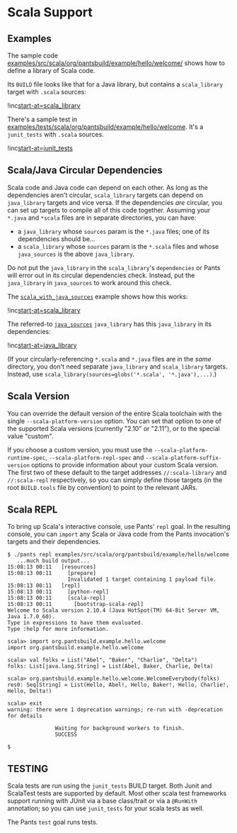 Scala Support
=============

Examples
--------

The sample code
[examples/src/scala/org/pantsbuild/example/hello/welcome/](https://github.com/pantsbuild/pants/blob/master/examples/src/scala/org/pantsbuild/example/hello/welcome/)
shows how to define a library of Scala code.

Its `BUILD` file looks like that for a Java library, but contains a
`scala_library` target with `.scala` sources:

!inc[start-at=scala_library](hello/welcome/BUILD)

There's a sample test in
[examples/tests/scala/org/pantsbuild/example/hello/welcome](https://github.com/pantsbuild/pants/tree/master/examples/tests/scala/org/pantsbuild/example/hello/welcome).
It's a <a xref="bdict_junit_tests">`junit_tests`</a> with `.scala` sources.

!inc[start-at=junit_tests](../../../../../tests/scala/org/pantsbuild/example/hello/welcome/BUILD)


Scala/Java Circular Dependencies
--------------------------------

Scala code and Java code can depend on each other. As long as the dependencies aren't circular,
`scala_library` targets can depend on `java_library` targets and vice versa. If the dependencies
*are* circular, you can set up targets to compile all of this code together. Assuming your `*.java`
and `*scala` files are in separate directories, you can have:

-   a `java_library` whose `sources` param is the `*.java` files; one of its
    dependencies should be...
-   a `scala_library` whose `sources` param is the `*.scala` files and
    whose `java_sources` is the above `java_library`.

Do not put the `java_library` in the `scala_library`'s `dependencies` or Pants will error out in its
circular dependencies check. Instead, put the `java_library` in `java_sources` to work around this
check.

The [`scala_with_java_sources`](https://github.com/pantsbuild/pants/tree/master/examples/src/scala/org/pantsbuild/example/scala_with_java_sources)
example shows how this works:

!inc[start-at=scala_library](scala_with_java_sources/BUILD)

The referred-to
[`java_sources`](https://github.com/pantsbuild/pants/tree/master/examples/src/java/org/pantsbuild/example/java_sources/BUILD)
`java_library` has this `java_library` in its dependencies:

!inc[start-at=java_library](../../../../java/org/pantsbuild/example/java_sources/BUILD)

(If your circularly-referencing `*.scala` and `*.java` files are in the *same* directory, you don't
need separate `java_library` and `scala_library` targets. Instead, use
`scala_library(sources=globs('*.scala', '*.java'),...)`.)

Scala Version
-------------

You can override the default version of the entire Scala toolchain with the single
`--scala-platform-version` option. You can set that option to one of the supported Scala versions
(currently "2.10" or "2.11"), or to the special value "custom".

If you choose a custom version, you must use the `--scala-platform-runtime-spec`,
`--scala-platform-repl-spec` and `--scala-platform-suffix-version` options to provide
information about your custom Scala version.  The first two of these default to the target
addresses `//:scala-library` and `//:scala-repl` respectively, so you can simply define those
targets (in the root `BUILD.tools` file by convention) to point to the relevant JARs.


Scala REPL
----------

To bring up Scala's interactive console, use Pants'
<a xref="oref_goal_repl">`repl`</a> goal.
In the resulting console, you can `import` any Scala or Java code from the Pants invocation's
targets and their dependencies.

    $ ./pants repl examples/src/scala/org/pantsbuild/example/hello/welcome
       ...much build output...
    15:08:13 00:11   [resources]
    15:08:13 00:11     [prepare]
                       Invalidated 1 target containing 1 payload file.
    15:08:13 00:11   [repl]
    15:08:13 00:11     [python-repl]
    15:08:13 00:11     [scala-repl]
    15:08:13 00:11       [bootstrap-scala-repl]
    Welcome to Scala version 2.10.4 (Java HotSpot(TM) 64-Bit Server VM, Java 1.7.0_60).
    Type in expressions to have them evaluated.
    Type :help for more information.

    scala> import org.pantsbuild.example.hello.welcome
    import org.pantsbuild.example.hello.welcome

    scala> val folks = List("Abel", "Baker", "Charlie", "Delta")
    folks: List[java.lang.String] = List(Abel, Baker, Charlie, Delta)

    scala> org.pantsbuild.example.hello.welcome.WelcomeEverybody(folks)
    res0: Seq[String] = List(Hello, Abel!, Hello, Baker!, Hello, Charlie!, Hello, Delta!)

    scala> exit
    warning: there were 1 deprecation warnings; re-run with -deprecation for details

                   Waiting for background workers to finish.
                   SUCCESS

    $

TESTING
-------
Scala tests are run using the `junit_tests` BUILD target.  Both Junit and ScalaTest tests are
supported by default.  Most other scala test frameworks support running with JUnit via a base
class/trait or via a `@RunWith` annotation; so you can use
`junit_tests` for your scala tests as well.

The Pants `test` goal runs tests.
